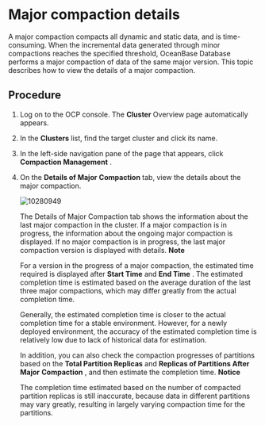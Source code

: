 Major compaction details 
=============================================

A major compaction compacts all dynamic and static data, and is time-consuming. When the incremental data generated through minor compactions reaches the specified threshold, OceanBase Database performs a major compaction of data of the same major version. This topic describes how to view the details of a major compaction. 

Procedure 
------------------------------

1. Log on to the OCP console. The **Cluster** Overview page automatically appears.

   

2. In the **Clusters** list, find the target cluster and click its name.

   

3. In the left-side navigation pane of the page that appears, click **Compaction Management** .

   

4. On the **Details of Major** **Compaction** tab, view the details about the major compaction.

   ![10280949](https://help-static-aliyun-doc.aliyuncs.com/assets/img/en-US/2104306461/p345197.png)

   The Details of Major Compaction tab shows the information about the last major compaction in the cluster. If a major compaction is in progress, the information about the ongoing major compaction is displayed. If no major compaction is in progress, the last major compaction version is displayed with details. 
   **Note**

   

   For a version in the progress of a major compaction, the estimated time required is displayed after **Start Time** and **End Time** . The estimated completion time is estimated based on the average duration of the last three major compactions, which may differ greatly from the actual completion time.

   Generally, the estimated completion time is closer to the actual completion time for a stable environment. However, for a newly deployed environment, the accuracy of the estimated completion time is relatively low due to lack of historical data for estimation. 

   In addition, you can also check the compaction progresses of partitions based on the **Total Partition Replicas** and **Replicas of Partitions After Major** **Compaction** , and then estimate the completion time. 
   **Notice**

   

   The completion time estimated based on the number of compacted partition replicas is still inaccurate, because data in different partitions may vary greatly, resulting in largely varying compaction time for the partitions.
   






